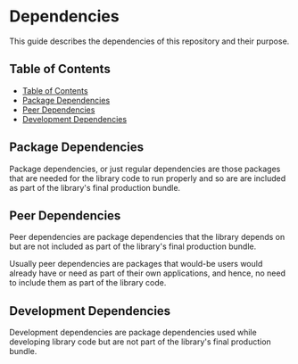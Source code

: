 # Dependencies

This guide describes the dependencies of this repository and their purpose.

## Table of Contents

- [Table of Contents](#table-of-contents)
- [Package Dependencies](#package-dependencies)
- [Peer Dependencies](#peer-dependencies)
- [Development Dependencies](#development-dependencies)

## Package Dependencies

Package dependencies, or just regular dependencies are those packages that are needed for the
library code to run properly and so are are included as part of the library's final production bundle.

## Peer Dependencies

Peer dependencies are package dependencies that the library depends on
but are not included as part of the library's final production bundle.

Usually peer dependencies are packages that would-be users would already have or need
as part of their own applications, and hence, no need to include them as part of
the library code.

## Development Dependencies

Development dependencies are package dependencies used while developing library code
but are not part of the library's final production bundle.
